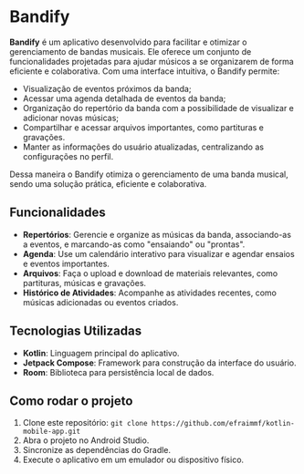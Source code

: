 # Bandify

**Bandify** é um aplicativo desenvolvido para facilitar e otimizar o gerenciamento de bandas musicais. Ele oferece um conjunto de funcionalidades projetadas para ajudar músicos a se organizarem de forma eficiente e colaborativa. Com uma interface intuitiva, o Bandify permite:
- Visualização de eventos próximos da banda;
- Acessar uma agenda detalhada de eventos da banda;
- Organização do repertório da banda com a possibilidade de visualizar e adicionar novas músicas;
- Compartilhar e acessar arquivos importantes, como partituras e gravações.
- Manter as informações do usuário atualizadas, centralizando as configurações no perfil.

Dessa maneira o Bandify otimiza o gerenciamento de uma banda musical, sendo uma solução prática, eficiente e colaborativa.


## Funcionalidades

- **Repertórios**: Gerencie e organize as músicas da banda, associando-as a eventos, e marcando-as como "ensaiando" ou "prontas".
- **Agenda**: Use um calendário interativo para visualizar e agendar ensaios e eventos importantes.
- **Arquivos**: Faça o upload e download de materiais relevantes, como partituras, músicas e gravações.
- **Histórico de Atividades**: Acompanhe as atividades recentes, como músicas adicionadas ou eventos criados.

## Tecnologias Utilizadas

- **Kotlin**: Linguagem principal do aplicativo.
- **Jetpack Compose**: Framework para construção da interface do usuário.
- **Room**: Biblioteca para persistência local de dados.

## Como rodar o projeto

1. Clone este repositório: `git clone https://github.com/efraimmf/kotlin-mobile-app.git`
2. Abra o projeto no Android Studio.
3. Sincronize as dependências do Gradle.
4. Execute o aplicativo em um emulador ou dispositivo físico. 